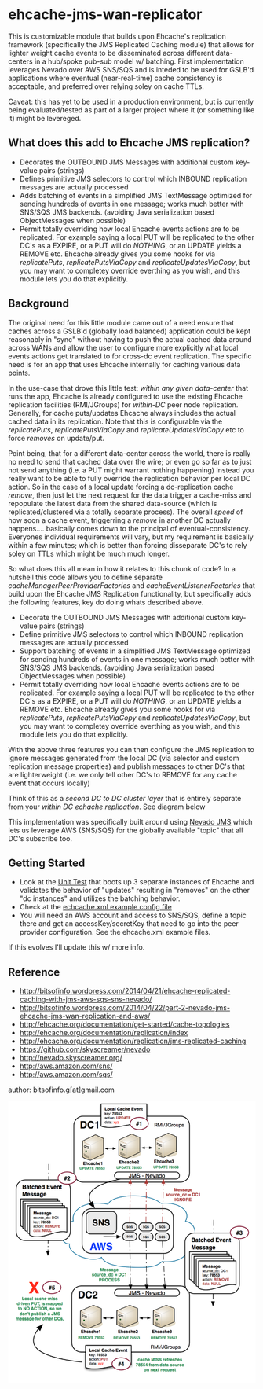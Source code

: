 ehcache-jms-wan-replicator
====================

This is customizable module that builds upon Ehcache's replication framework (specifically the JMS Replicated Caching module) that allows for lighter weight cache events to be disseminated across different data-centers in a hub/spoke pub-sub model w/ batching. First implementation leverages Nevado over AWS SNS/SQS and is inteded to be used for GSLB'd applications where eventual (near-real-time) cache consistency is acceptable, and preferred over relying soley on cache TTLs.

Caveat: this has yet to be used in a production environment, but is currently being evaluated/tested as part of a larger project where it (or something like it) might be levereged.

What does this add to Ehcache JMS replication?
----------------------
* Decorates the OUTBOUND JMS Messages with additional custom key-value pairs (strings)
* Defines primitive JMS selectors to control which INBOUND replication messages are actually processed
* Adds batching of events in a simplified JMS TextMessage optimized for sending hundreds of events in one message; works much better with SNS/SQS JMS backends. (avoiding Java serialization based ObjectMessages when possible)
* Permit totally overriding how local Ehcache events actions are to be replicated. For example saying a local PUT will be replicated to the other DC's as a EXPIRE, or a PUT will do *NOTHING*, or an UPDATE yields a REMOVE etc. Ehcache already gives you some hooks for via *replicatePuts*, *replicatePutsViaCopy* and *replicateUpdatesViaCopy*, but you may want to completey override everthing as you wish, and this module lets you do that explicitly.

Background
-----------------
The original need for this little module came out of a need ensure that caches across a GSLB'd (globally load balanced) application could be kept reasonably in "sync" without having to push the actual cached data around across WANs and allow the user to configure more explicitly what local events actions get translated to for cross-dc event replication. The specific need is for an app that uses Ehcache internally for caching various data points.

In the use-case that drove this little test; *within any given data-center* that runs the app, Ehcache is already configured to use the existing Ehcache replication facilities (RMI/JGroups) for *within-DC* peer node replication. Generally, for cache puts/updates Ehcache always includes the actual cached data in its replication. Note that this is configurable via the *replicatePuts*, *replicatePutsViaCopy* and *replicateUpdatesViaCopy* etc to force *removes* on update/put.

Point being, that for a different data-center across the world, there is really no need to send that cached data over the wire; or even go so far as to just not send anything (i.e. a PUT might warrant nothing happening) Instead you really want to be able to fully override the replication behavior per local DC action. So in the case of a local update forcing a dc-replication cache *remove*, then just let the next request for the data trigger a cache-miss and repopulate the latest data from the shared data-source (which is replicated/clustered via a totally separate process). The overall *speed* of how soon a cache event, triggerring a *remove* in another DC actually happens.... basically comes down to the principal of eventual-consistency. Everyones individual requirements will vary, but my requirement is basically within a few minutes; which is better than forcing disseparate DC's to rely soley on TTLs which might be much much longer.

So what does this all mean in how it relates to this chunk of code? In a nutshell this code allows you to define separate *cacheManagerPeerProviderFactories* and *cacheEventListenerFactories* that build upon the Ehcache JMS Replication functionality, but specifically adds the following features, key do doing whats described above. 

* Decorate the OUTBOUND JMS Messages with additional custom key-value pairs (strings)
* Define primitive JMS selectors to control which INBOUND replication messages are actually processed
* Support batching of events in a simplified JMS TextMessage optimized for sending hundreds of events in one message; works much better with SNS/SQS JMS backends. (avoiding Java serialization based ObjectMessages when possible)
* Permit totally overriding how local Ehcache events actions are to be replicated. For example saying a local PUT will be replicated to the other DC's as a EXPIRE, or a PUT will do *NOTHING*, or an UPDATE yields a REMOVE etc. Ehcache already gives you some hooks for via *replicatePuts*, *replicatePutsViaCopy* and *replicateUpdatesViaCopy*, but you may want to completey override everthing as you wish, and this module lets you do that explicitly.

With the above three features you can then configure the JMS replication to ignore messages generated from the local DC (via selector and custom replication message properties) and publish messages to other DC's that are lighterweight (i.e. we only tell other DC's to REMOVE for any cache event that occurs locally)

Think of this as a *second DC to DC cluster layer* that is entirely separate from your *within DC echache replication*. See diagram below

This implementation was specifically built around using [Nevado JMS](https://github.com/skyscreamer/nevado "Nevado JMS") which lets us leverage AWS (SNS/SQS) for the globally available "topic" that all DC's subscribe too.

Getting Started
-----------------

* Look at the [Unit Test](https://github.com/bitsofinfo/ehcache-jms-wan-replicator/blob/master/src/test/java/org/bitsofnfo/ehcache/jms/custom/EhcacheNevadoJMSTest.java "link") that boots up 3 separate instances of Ehcache and validates the behavior of "updates" resulting in "removes" on the other "dc instances" and utilizes the batching behavior.
* Check at the [echcache.xml example config file](https://github.com/bitsofinfo/ehcache-jms-wan-replicator/blob/master/src/test/resources/ehcache.xml "config") 
* You will need an AWS account and access to SNS/SQS, define a topic there and get an accessKey/secretKey that need to go into the peer provider configuration. See the ehcache.xml example files.

If this evolves I'll update this w/ more info.

Reference
------------

* http://bitsofinfo.wordpress.com/2014/04/21/ehcache-replicated-caching-with-jms-aws-sqs-sns-nevado/
* http://bitsofinfo.wordpress.com/2014/04/22/part-2-nevado-jms-ehcache-jms-wan-replication-and-aws/
* http://ehcache.org/documentation/get-started/cache-topologies
* http://ehcache.org/documentation/replication/index
* http://ehcache.org/documentation/replication/jms-replicated-caching
* https://github.com/skyscreamer/nevado
* http://nevado.skyscreamer.org/
* http://aws.amazon.com/sns/
* http://aws.amazon.com/sqs/

author: bitsofinfo.g[at]gmail.com


![Alt text](/docs/diagram.png "Diagram")
